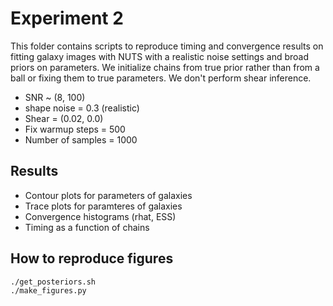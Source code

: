 # Experiment 2

This folder contains scripts to reproduce timing and convergence results on fitting galaxy images
with NUTS with a realistic noise settings and broad priors on parameters. We initialize chains from
true prior rather than from a ball or fixing them to true parameters. 
We don't perform shear inference.

* SNR ~ (8, 100)
* shape noise = 0.3 (realistic)
* Shear = (0.02, 0.0)
* Fix warmup steps = 500
* Number of samples = 1000

## Results

- Contour plots for parameters of galaxies 
- Trace plots for paramteres of galaxies
- Convergence histograms (rhat, ESS)
- Timing as a function of chains 

## How to reproduce figures

```bash
./get_posteriors.sh
./make_figures.py
```
